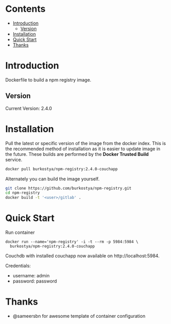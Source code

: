 # Contents
- [Introduction](#introduction)
    - [Version](#version)
- [Installation](#installation)
- [Quick Start](#quick-start)
- [Thanks](#thanks)

# Introduction
Dockerfile to build a npm registry image.

## Version
Current Version: 2.4.0

# Installation

Pull the latest or specific version of the image from the docker index.
This is the recommended method of installation as it is easier to update image
in the future.
These builds are performed by the **Docker Trusted Build** service.

```bash
docker pull burkostya/npm-registry:2.4.0-couchapp
```

Alternately you can build the image yourself.

```bash
git clone https://github.com/burkostya/npm-registry.git
cd npm-registry
docker build -t '<user>/gitlab' .
```

# Quick Start
Run container

```
docker run --name='npm-registry' -i -t --rm -p 5984:5984 \
  burkostya/npm-registry:2.4.0-couchapp
```

Couchdb with installed couchapp now available on http://localhost:5984.

Credentials:

* username: admin
* password: password

# Thanks

* @sameersbn for awesome template of container configuration
